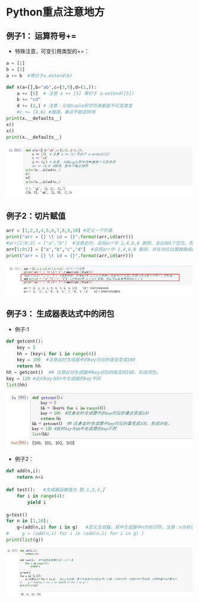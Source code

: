 # Python重点注意地方

## 例子1： 运算符号+=

* 特殊注意，可变引用类型的+=：

````python
a = [1]
b = [2]
a += b  #等价于a.extend(b)
````

````python
def x(a=[],b="ab",c={3,5},d=(1,)):
    a += [5]  # 注意 a += [5] 等价于 a.extend([5])
    b += "cd"
    d += (2,) # 注意：元组tuple和字符串都是不可变类型
    #c += {4,6} #报错，集合不能这样用
print(x.__defaults__)
x()
x()
print(x.__defaults__)
````  

![fun003](https://raw.githubusercontent.com/1263351411/xdd.github.io/master/img/fun003.jpg) 

## 例子2：切片赋值

````python
arr = [1,2,3,4,5,6,7,8,9,10] #定义一个列表
print("arr = {} \t id = {}".format(arr,id(arr)))
#arr[1:9:2] = ["a","b"]  #注意此时，会将arr中 2,4,6,8 删除，会出现4个空位。而插入的元素只有两个。会报错。
arr[1:9:2] = ["a","b","c","d"]  #会将arr中 2,4,6,8 删除。并在对应位置替换成a,b,c,d
print("arr = {} \t id = {}".format(arr,id(arr)))
````  

![slice11](https://raw.githubusercontent.com/1263351411/xdd.github.io/master/img/slice11.jpg)  

## 例子3： 生成器表达式中的闭包

* 例子:1

````python
def getcont():
    key = 5
    hh = (key+i for i in range(4))
    key = 100  #注意此时生成器中的key对应的值会变成100
    return hh
hh = getcont()  ## 注意此时生成器中key对应的值变成100，形成闭包。
key = 120 #此时key与hh中生成器的key不同
list(hh)
````  

![yield005](https://raw.githubusercontent.com/1263351411/xdd.github.io/master/img/yield005.jpg)  

* 例子2：  

````python
def add(n,i):
    return n+i

def test():   #生成器函数值为【0,1,2,3,】
    for i in range(4):
        yield i

g=test()
for n in [1,10]:
    g=(add(n,i) for i in g)   #定义生成器，其中生成器中n为标识符。注意：n为标识符，当循环执行完成后，局部变量中n的值为10
#     g = (add(n,i) for i in (add(n,i) for i in g) )
print(list(g))
````

![yield004](https://raw.githubusercontent.com/1263351411/xdd.github.io/master/img/yield004.jpg)  

